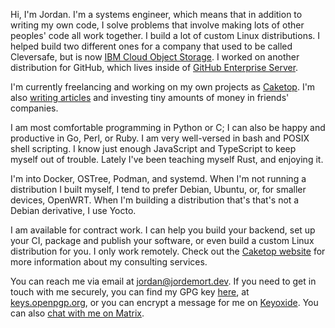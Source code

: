 Hi, I'm Jordan.
I'm a systems engineer, which means that in addition to writing my own code, I solve problems that involve making lots of other peoples' code all work together.
I build a lot of custom Linux distributions.
I helped build two different ones for a company that used to be called Cleversafe, but is now [IBM Cloud Object Storage](https://www.ibm.com/cloud/object-storage).
I worked on another distribution for GitHub, which lives inside of [GitHub Enterprise Server](https://docs.github.com/en/enterprise-server@3.5/admin/overview/about-github-enterprise-server).

I'm currently freelancing and working on my own projects as [Caketop](https://caketop.app).
I'm also [writing articles](portfolio) and investing tiny amounts of money in friends' companies.

I am most comfortable programming in Python or C; I can also be happy and productive in Go, Perl, or Ruby.
I am very well-versed in bash and POSIX shell scripting.
I know just enough JavaScript and TypeScript to keep myself out of trouble.
Lately I've been teaching myself Rust, and enjoying it.

I'm into Docker, OSTree, Podman, and systemd.
When I'm not running a distribution I built myself, I tend to prefer Debian, Ubuntu, or, for smaller devices, OpenWRT.
When I'm building a distribution that's that's not a Debian derivative, I use Yocto.

I am available for contract work.
I can help you build your backend, set up your CI, package and publish your software, or even build a custom Linux distribution for you.
I only work remotely.
Check out the [Caketop website](https://caketop.app/) for more information about my consulting services.

You can reach me via email at [jordan@jordemort.dev](mailto:jordan@jordemort.dev).
If you need to get in touch with me securely, you can find my GPG key [here](/gpg.txt), at [keys.openpgp.org](https://keys.openpgp.org/search?q=jordan%40jordemort.dev), or you can encrypt a message for me on [Keyoxide](https://keyoxide.org/hkp/jordan%40jordemort.dev).
You can also [chat with me on Matrix](https://matrix.to/#/@jordan:shady.website).

